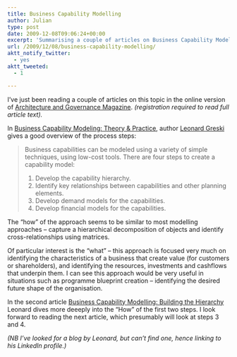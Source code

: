 ```yaml
---
title: Business Capability Modelling
author: Julian
type: post
date: 2009-12-08T09:06:24+00:00
excerpt: 'Summarising a couple of articles on Business Capability Modelling in Architecture & Governance Magazine'
url: /2009/12/08/business-capability-modelling/
aktt_notify_twitter:
  - yes
aktt_tweeted:
  - 1

---
```

I’ve just been reading a couple of articles on this topic in the online version of <a title="Link to source publication" href="https://www.architectureandgovernance.com/" target="_blank">Architecture and Governance Magazine</a>. _(registration required to read full article text)._

In <a title="Link to source article" href="https://architectureandgovernance.com/content/business-capability-modeling-theory-practice" target="_blank">Business Capability Modeling: Theory & Practice</a>, author <a title="LinkedIn profile for Leonard Greski" href="https://www.linkedin.com/pub/leonard-greski/2/463/930" target="_blank">Leonard Greski</a> gives a good overview of the process steps:

<blockquote cite="https://architectureandgovernance.com/content/business-capability-modeling-theory-practice">
  <p>
    Business capabilities can be modeled using a variety of simple techniques, using low-cost tools. There are four steps to create a capability model:
  </p>
  
  <ol class="decimal">
    <li>
      Develop the capability hierarchy.
    </li>
    <li>
      Identify key relationships between capabilities and other planning elements.
    </li>
    <li>
      Develop demand models for the capabilities.
    </li>
    <li>
      Develop financial models for the capabilities.
    </li>
  </ol>
</blockquote>

The “how” of the approach seems to be similar to most modelling approaches – capture a hierarchical decomposition of objects and identify cross-relationships using matrices.

Of particular interest is the “what” – this approach is focused very much on identifying the characteristics of a business that create value (for customers or shareholders), and identifying the resources, investments and cashflows that underpin them. I can see this approach would be very useful in situations such as programme blueprint creation – identifying the desired future shape of the organisation.

In the second article <a title="Link to source article" href="https://www.architectureandgovernance.com/content/business-capability-modeling-building-hierarchy" target="_blank">Business Capability Modelling: Building the Hierarchy</a> Leonard dives more deeeply into the “How” of the first two steps. I look forward to reading the next article, which presumably will look at steps 3 and 4.

_(NB I’ve looked for a blog by Leonard, but can’t find one, hence linking to his LinkedIn profile.)_

<a href="about:Business Capability Modelling: Building the Hierarchy" target="_blank"></a>